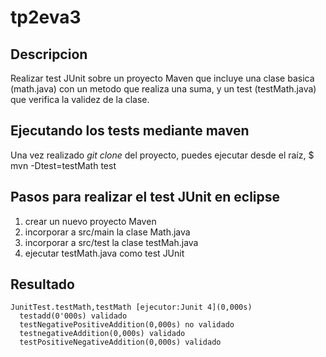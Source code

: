 # tp2eva3
## Descripcion
Realizar test JUnit sobre un proyecto Maven que incluye una clase basica (math.java) con un metodo que realiza una suma, y un test (testMath.java) que verifica la validez de la clase.
## Ejecutando los tests mediante maven
Una vez realizado *git clone* del proyecto, puedes ejecutar desde el raíz,
    $ mvn -Dtest=testMath test       
## Pasos para realizar el test JUnit en eclipse
1. crear un nuevo proyecto Maven
2. incorporar a src/main la clase Math.java
3. incorporar a src/test la clase testMah.java
4. ejecutar testMath.java como test JUnit
## Resultado
```
JunitTest.testMath,testMath [ejecutor:Junit 4](0,000s)
  testadd(0'000s) validado
  testNegativePositiveAddition(0,000s) no validado
  testnegativeAddition(0,000s) validado
  testPositiveNegativeAddition(0,000s) validado
```
